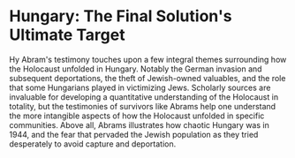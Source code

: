 # Hungary: The Final Solution's Ultimate Target

Hy Abram's testimony touches upon a few integral themes surrounding how the Holocaust unfolded in Hungary. Notably the German invasion and subsequent deportations, the theft of Jewish-owned valuables, and the role that some Hungarians played in victimizing Jews. Scholarly sources are invaluable for developing a quantitative understanding of the Holocaust in totality, but the testimonies of survivors like Abrams help one understand the more intangible aspects of how the Holocaust unfolded in specific communities. Above all, Abrams illustrates how chaotic Hungary was in 1944, and the fear that pervaded the Jewish population as they tried desperately to avoid capture and deportation.